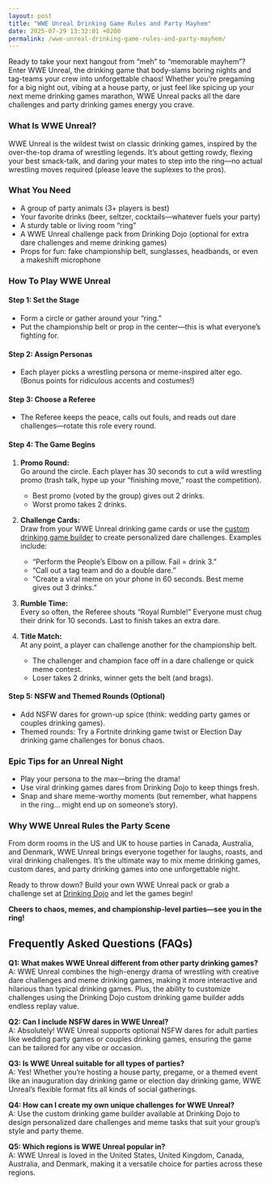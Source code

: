 ```yaml
---
layout: post
title: "WWE Unreal Drinking Game Rules and Party Mayhem"
date: 2025-07-29 13:32:01 +0200
permalink: /wwe-unreal-drinking-game-rules-and-party-mayhem/
---
```

Ready to take your next hangout from “meh” to “memorable mayhem”? Enter WWE Unreal, the drinking game that body-slams boring nights and tag-teams your crew into unforgettable chaos! Whether you’re pregaming for a big night out, vibing at a house party, or just feel like spicing up your next meme drinking games marathon, WWE Unreal packs all the dare challenges and party drinking games energy you crave.

### What Is WWE Unreal?

WWE Unreal is the wildest twist on classic drinking games, inspired by the over-the-top drama of wrestling legends. It’s about getting rowdy, flexing your best smack-talk, and daring your mates to step into the ring—no actual wrestling moves required (please leave the suplexes to the pros).

### What You Need

- A group of party animals (3+ players is best)
- Your favorite drinks (beer, seltzer, cocktails—whatever fuels your party)
- A sturdy table or living room “ring”
- A WWE Unreal challenge pack from Drinking Dojo (optional for extra dare challenges and meme drinking games)
- Props for fun: fake championship belt, sunglasses, headbands, or even a makeshift microphone

### How To Play WWE Unreal

#### Step 1: Set the Stage

- Form a circle or gather around your “ring.”
- Put the championship belt or prop in the center—this is what everyone’s fighting for.

#### Step 2: Assign Personas

- Each player picks a wrestling persona or meme-inspired alter ego. (Bonus points for ridiculous accents and costumes!)

#### Step 3: Choose a Referee

- The Referee keeps the peace, calls out fouls, and reads out dare challenges—rotate this role every round.

#### Step 4: The Game Begins

1. **Promo Round:**  
   Go around the circle. Each player has 30 seconds to cut a wild wrestling promo (trash talk, hype up your “finishing move,” roast the competition).  
   - Best promo (voted by the group) gives out 2 drinks.
   - Worst promo takes 2 drinks.

2. **Challenge Cards:**  
   Draw from your WWE Unreal drinking game cards or use the [custom drinking game builder](https://drinkingdojo.com) to create personalized dare challenges. Examples include:
   - “Perform the People’s Elbow on a pillow. Fail = drink 3.”
   - “Call out a tag team and do a double dare.”
   - “Create a viral meme on your phone in 60 seconds. Best meme gives out 3 drinks.”

3. **Rumble Time:**  
   Every so often, the Referee shouts “Royal Rumble!” Everyone must chug their drink for 10 seconds. Last to finish takes an extra dare.

4. **Title Match:**  
   At any point, a player can challenge another for the championship belt.  
   - The challenger and champion face off in a dare challenge or quick meme contest.
   - Loser takes 2 drinks, winner gets the belt (and brags).

#### Step 5: NSFW and Themed Rounds (Optional)

- Add NSFW dares for grown-up spice (think: wedding party games or couples drinking games).
- Themed rounds: Try a Fortnite drinking game twist or Election Day drinking game challenges for bonus chaos.

### Epic Tips for an Unreal Night

- Play your persona to the max—bring the drama!
- Use viral drinking games dares from Drinking Dojo to keep things fresh.
- Snap and share meme-worthy moments (but remember, what happens in the ring… might end up on someone’s story).

### Why WWE Unreal Rules the Party Scene

From dorm rooms in the US and UK to house parties in Canada, Australia, and Denmark, WWE Unreal brings everyone together for laughs, roasts, and viral drinking challenges. It’s the ultimate way to mix meme drinking games, custom dares, and party drinking games into one unforgettable night.

Ready to throw down? Build your own WWE Unreal pack or grab a challenge set at [Drinking Dojo](https://drinkingdojo.com) and let the games begin!

**Cheers to chaos, memes, and championship-level parties—see you in the ring!**

## Frequently Asked Questions (FAQs)

**Q1: What makes WWE Unreal different from other party drinking games?**  
A: WWE Unreal combines the high-energy drama of wrestling with creative dare challenges and meme drinking games, making it more interactive and hilarious than typical drinking games. Plus, the ability to customize challenges using the Drinking Dojo custom drinking game builder adds endless replay value.

**Q2: Can I include NSFW dares in WWE Unreal?**  
A: Absolutely! WWE Unreal supports optional NSFW dares for adult parties like wedding party games or couples drinking games, ensuring the game can be tailored for any vibe or occasion.

**Q3: Is WWE Unreal suitable for all types of parties?**  
A: Yes! Whether you’re hosting a house party, pregame, or a themed event like an inauguration day drinking game or election day drinking game, WWE Unreal’s flexible format fits all kinds of social gatherings.

**Q4: How can I create my own unique challenges for WWE Unreal?**  
A: Use the custom drinking game builder available at Drinking Dojo to design personalized dare challenges and meme tasks that suit your group’s style and party theme.

**Q5: Which regions is WWE Unreal popular in?**  
A: WWE Unreal is loved in the United States, United Kingdom, Canada, Australia, and Denmark, making it a versatile choice for parties across these regions.

<script type="application/ld+json">
{
  "@context": "https://schema.org",
  "@type": "BlogPosting",
  "headline": "WWE Unreal Drinking Game Rules and Party Mayhem",
  "description": "Discover the exciting WWE Unreal drinking game rules and how to bring party mayhem to your next hangout with viral drinking games, dare challenges, and meme fun from Drinking Dojo.",
  "datePublished": "2024-06-01",
  "author": {
    "@type": "Person",
    "name": "Drinking Dojo"
  },
  "publisher": {
    "@type": "Person",
    "name": "Drinking Dojo"
  },
  "mainEntityOfPage": {
    "@type": "WebPage",
    "@id": "https://drinkingdojo.com/blog/wwe-unreal-drinking-game-rules"
  },
  "keywords": "drinking games, party drinking games, custom drinking game builder, dare challenges, viral drinking games, meme drinking games, fortnite drinking game, inauguration day drinking game, NSFW dares, election day drinking game, wedding party games, couples drinking games, house party ideas, drinking challenges",
  "articleBody": "Ready to take your next hangout from “meh” to “memorable mayhem”? Enter WWE Unreal, the drinking game that body-slams boring nights and tag-teams your crew into unforgettable chaos! Whether you’re pregaming for a big night out, vibing at a house party, or just feel like spicing up your next meme drinking games marathon, WWE Unreal packs all the dare challenges and party drinking games energy you crave.\n\nWWE Unreal is the wildest twist on classic drinking games, inspired by the over-the-top drama of wrestling legends. It’s about getting rowdy, flexing your best smack-talk, and daring your mates to step into the ring—no actual wrestling moves required (please leave the suplexes to the pros).\n\nWhat You Need:\n- A group of party animals (3+ players is best)\n- Your favorite drinks (beer, seltzer, cocktails—whatever fuels your party)\n- A sturdy table or living room “ring”\n- A WWE Unreal challenge pack from Drinking Dojo (optional for extra dare challenges and meme drinking games)\n- Props for fun: fake championship belt, sunglasses, headbands, or even a makeshift microphone\n\nHow To Play WWE Unreal:\nStep 1: Set the Stage\n- Form a circle or gather around your “ring.”\n- Put the championship belt or prop in the center—this is what everyone’s fighting for.\n\nStep 2: Assign Personas\n- Each player picks a wrestling persona or meme-inspired alter ego. (Bonus points for ridiculous accents and costumes!)\n\nStep 3: Choose a Referee\n- The Referee keeps the peace, calls out fouls, and reads out dare challenges—rotate this role every round.\n\nStep 4: The Game Begins\n1. Promo Round: Each player has 30 seconds to cut a wild wrestling promo (trash talk, hype up your “finishing move,” roast the competition). Best promo gives out 2 drinks; worst promo takes 2 drinks.\n2. Challenge Cards: Draw from WWE Unreal drinking game cards or use the custom drinking game builder to create personalized dare challenges.\n3. Rumble Time: When “Royal Rumble!” is shouted, all chug for 10 seconds. Last to finish takes an extra dare.\n4. Title Match: Players can challenge each other for the championship belt via dare or meme contests.\n\nStep 5: NSFW and Themed Rounds (Optional)\n- Add NSFW dares or themed twists like Fortnite or Election Day drinking game challenges.\n\nEpic Tips: Play your persona to the max, use viral dares, and share meme-worthy moments.\n\nWhy WWE Unreal Rules the Party Scene: It’s popular across US, UK, Canada, Australia, and Denmark for mixing meme drinking games, custom dares, and party drinking games into unforgettable fun."
}
</script>

<script type="application/ld+json">
{
  "@context": "https://schema.org",
  "@type": "FAQPage",
  "mainEntity": [
    {
      "@type": "Question",
      "name": "What makes WWE Unreal different from other party drinking games?",
      "acceptedAnswer": {
        "@type": "Answer",
        "text": "WWE Unreal combines the high-energy drama of wrestling with creative dare challenges and meme drinking games, making it more interactive and hilarious than typical drinking games. Plus, the ability to customize challenges using the Drinking Dojo custom drinking game builder adds endless replay value."
      }
    },
    {
      "@type": "Question",
      "name": "Can I include NSFW dares in WWE Unreal?",
      "acceptedAnswer": {
        "@type": "Answer",
        "text": "Absolutely! WWE Unreal supports optional NSFW dares for adult parties like wedding party games or couples drinking games, ensuring the game can be tailored for any vibe or occasion."
      }
    },
    {
      "@type": "Question",
      "name": "Is WWE Unreal suitable for all types of parties?",
      "acceptedAnswer": {
        "@type": "Answer",
        "text": "Yes! Whether you’re hosting a house party, pregame, or a themed event like an inauguration day drinking game or election day drinking game, WWE Unreal’s flexible format fits all kinds of social gatherings."
      }
    },
    {
      "@type": "Question",
      "name": "How can I create my own unique challenges for WWE Unreal?",
      "acceptedAnswer": {
        "@type": "Answer",
        "text": "Use the custom drinking game builder available at Drinking Dojo to design personalized dare challenges and meme tasks that suit your group’s style and party theme."
      }
    },
    {
      "@type": "Question",
      "name": "Which regions is WWE Unreal popular in?",
      "acceptedAnswer": {
        "@type": "Answer",
        "text": "WWE Unreal is loved in the United States, United Kingdom, Canada, Australia, and Denmark, making it a versatile choice for parties across these regions."
      }
    }
  ]
}
</script>